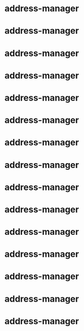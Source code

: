 # address-manager
# address-manager
# address-manager
# address-manager
# address-manager
# address-manager
# address-manager
# address-manager
# address-manager
# address-manager
# address-manager
# address-manager
# address-manager
# address-manager
# address-manager
